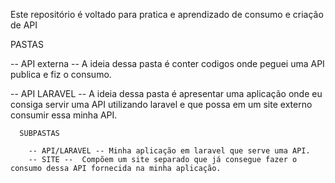 Este repositório é voltado para pratica e aprendizado de consumo e criação de API 

PASTAS

  -- API externa -- 
    A ideia dessa pasta é conter codigos onde peguei uma API publica e fiz o consumo.

    
  
  -- API LARAVEL -- 
    A ideia dessa pasta é apresentar uma aplicação onde eu consiga servir uma API utilizando laravel e que possa em um site externo consumir essa minha API.


      SUBPASTAS
      
        -- API/LARAVEL -- Minha aplicação em laravel que serve uma API.
        -- SITE --  Compõem um site separado que já consegue fazer o consumo dessa API fornecida na minha aplicação.
    
